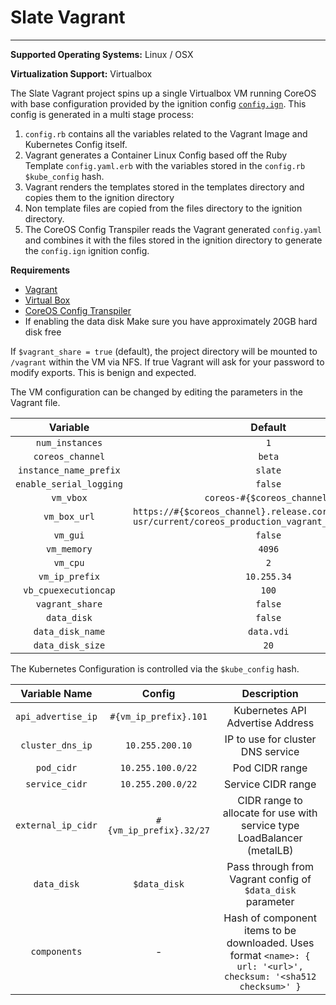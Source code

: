 # Slate Vagrant
---

**Supported Operating Systems:** Linux / OSX

**Virtualization Support:** Virtualbox

The Slate Vagrant project spins up a single Virtualbox VM running CoreOS with base configuration provided by the
ignition config [`config.ign`](config.ign).  This config is generated in a multi stage process:
1. `config.rb` contains all the variables related to the Vagrant Image and Kubernetes Config itself.
2. Vagrant generates a Container Linux Config based off the Ruby Template `config.yaml.erb` with the variables stored 
in the `config.rb` `$kube_config` hash.
3. Vagrant renders the templates stored in the templates directory and copies them to the ignition directory
4. Non template files are copied from the files directory to the ignition directory.
5. The CoreOS Config Transpiler reads the Vagrant generated `config.yaml` and combines it with the files stored in the
ignition directory to generate the `config.ign` ignition config.

**Requirements**
* [Vagrant](https://www.vagrantup.com/downloads.html)
* [Virtual Box](https://www.virtualbox.org/wiki/Downloads)
* [CoreOS Config Transpiler](https://github.com/coreos/container-linux-config-transpiler)
* If enabling the data disk Make sure you have approximately 20GB hard disk free

If `$vagrant_share = true` (default), the project directory will be mounted to `/vagrant` within the VM via NFS. If
true Vagrant will ask for your password to modify exports. This is benign and expected.

The VM configuration can be changed by editing the parameters in the Vagrant file.

|       **Variable**      |                                                  **Default**                                                 |
|:-----------------------:|:------------------------------------------------------------------------------------------------------------:|
|     `num_instances`     |                                                      `1`                                                     |
|     `coreos_channel`    |                                                    `beta`                                                    |
|  `instance_name_prefix` |                                                    `slate`                                                   |
| `enable_serial_logging` |                                                    `false`                                                   |
|        `vm_vbox`        |                                          `coreos-#{$coreos_channel}`                                         |
|       `vm_box_url`      | `https://#{$coreos_channel}.release.core-os.net/amd64-usr/current/coreos_production_vagrant_virtualbox.json` |
|         `vm_gui`        |                                                    `false`                                                   |
|       `vm_memory`       |                                                    `4096`                                                    |
|         `vm_cpu`        |                                                      `2`                                                     |
|      `vm_ip_prefix`     |                                                  `10.255.34`                                                 |
|   `vb_cpuexecutioncap`  |                                                     `100`                                                    |
|     `vagrant_share`     |                                                    `false`                                                   |
|        `data_disk`      |                                                    `false`                                                   |
|    `data_disk_name`     |                                                  `data.vdi`                                                  |
|    `data_disk_size`     |                                                     `20`                                                     |


The Kubernetes Configuration is controlled via the `$kube_config` hash.

|    Variable Name   |          Config         |                                                   Description                                                   |
|:------------------:|:-----------------------:|:---------------------------------------------------------------------------------------------------------------:|
| `api_advertise_ip` |  `#{vm_ip_prefix}.101`  |                                         Kubernetes API Advertise Address                                        |
|  `cluster_dns_ip`  |     `10.255.200.10`     |                                        IP to use for cluster DNS service                                        |
|     `pod_cidr`     |    `10.255.100.0/22`    |                                                  Pod CIDR range                                                 |
|   `service_cidr`   |    `10.255.200.0/22`    |                                                Service CIDR range                                               |
| `external_ip_cidr` | `#{vm_ip_prefix}.32/27` |                     CIDR range to allocate for use with service type LoadBalancer (metalLB)                     |
|     `data_disk`    |       `$data_disk`      |                            Pass through from Vagrant config of `$data_disk` parameter                           |
|    `components`    |            -            | Hash of component items to be downloaded. Uses format `<name>: { url: '<url>', checksum: '<sha512 checksum>' }` |